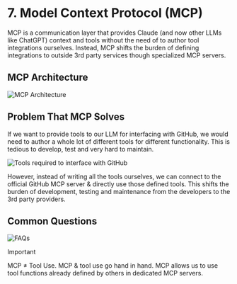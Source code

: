 # 7. Model Context Protocol (MCP)

MCP is a communication layer that provides Claude (and now other LLMs like ChatGPT) context and tools without the need of to author tool integrations ourselves. Instead, MCP shifts the burden of defining integrations to outside 3rd party services though specialized MCP servers.

## MCP Architecture

![MCP Architecture](https://everpath-course-content.s3-accelerate.amazonaws.com/instructor%2Fa46l9irobhg0f5webscixp0bs%2Fpublic%2F1748559635%2F11_-_001_-_Introducing_MCP_01.1748559635516.png)

## Problem That MCP Solves

If we want to provide tools to our LLM for interfacing with GitHub, we would need to author a whole lot of different tools for different functionality. This is tedious to develop, test and very hard to maintain.

![Tools required to interface with GitHub](https://everpath-course-content.s3-accelerate.amazonaws.com/instructor%2Fa46l9irobhg0f5webscixp0bs%2Fpublic%2F1748559636%2F11_-_001_-_Introducing_MCP_05.1748559636704.png)

However, instead of writing all the tools ourselves, we can connect to the official GitHub MCP server & directly use those defined tools. This shifts the burden of development, testing and maintenance from the developers to the 3rd party providers.

## Common Questions

![FAQs](https://everpath-course-content.s3-accelerate.amazonaws.com/instructor%2Fa46l9irobhg0f5webscixp0bs%2Fpublic%2F1748559638%2F11_-_001_-_Introducing_MCP_12.1748559637997.png)

> [!IMPORTANT]
> MCP ≠ Tool Use.
> MCP & tool use go hand in hand. MCP allows us to use tool functions already defined by others in dedicated MCP servers.

